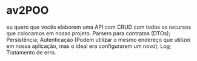 # av2POO
eu quero que vocês elaborem uma API com CRUD com todos os recursos que colocamos em nosso projeto.  Parsers para contratos (DTOs); Persistência; Autenticação (Podem utilizar o mesmo endereço que utilizei em nossa aplicação, mas o ideal era configurarem um novo); Log; Tratamento de erro.
